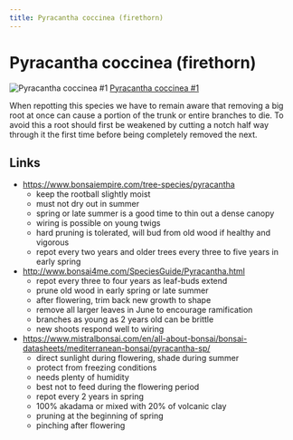```yaml
---
title: Pyracantha coccinea (firethorn)
---
```


# Pyracantha coccinea (firethorn)

![Pyracantha coccinea #1](/images/bonsai/2020-09-21-pyracantha-coccinea-1.jpg)
[Pyracantha coccinea #1](/bonsai/collection/pyracantha-coccinea-1)

When repotting this species we have to remain aware that removing a big root at
once can cause a portion of the trunk or entire branches to die. To avoid this
a root should first be weakened by cutting a notch half way through it the
first time before being completely removed the next.

## Links

- https://www.bonsaiempire.com/tree-species/pyracantha
  - keep the rootball slightly moist
  - must not dry out in summer
  - spring or late summer is a good time to thin out a dense canopy
  - wiring is possible on young twigs
  - hard pruning is tolerated, will bud from old wood if healthy and vigorous
  - repot every two years and older trees every three to five years in early spring
- http://www.bonsai4me.com/SpeciesGuide/Pyracantha.html
  - repot every three to four years as leaf-buds extend
  - prune old wood in early spring or late summer
  - after flowering, trim back new growth to shape
  - remove all larger leaves in June to encourage ramification
  - branches as young as 2 years old can be brittle
  - new shoots respond well to wiring
- https://www.mistralbonsai.com/en/all-about-bonsai/bonsai-datasheets/mediterranean-bonsai/pyracantha-sp/
  - direct sunlight during flowering, shade during summer
  - protect from freezing conditions
  - needs plenty of humidity
  - best not to feed during the flowering period
  - repot every 2 years in spring
  - 100% akadama or mixed with 20% of volcanic clay
  - pruning at the beginning of spring
  - pinching after flowering
